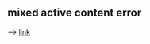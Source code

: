 ## mixed active content error

--> [link](https://developer.mozilla.org/en-US/docs/Web/Security/Mixed_content/How_to_fix_website_with_mixed_content) 
